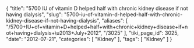 {
    "title": "5700 IU of vitamin D helped half with chronic kidney disease if not having dialysis",
    "slug": "5700-iu-of-vitamin-d-helped-half-with-chronic-kidney-disease-if-not-having-dialysis",
    "aliases": [
        "/5700+IU+of+vitamin+D+helped+half+with+chronic+kidney+disease+if+not+having+dialysis+\u2013+July+2012",
        "/3025"
    ],
    "tiki_page_id": 3025,
    "date": "2012-07-21",
    "categories": [
        "Kidney"
    ],
    "tags": [
        "Kidney"
    ]
}